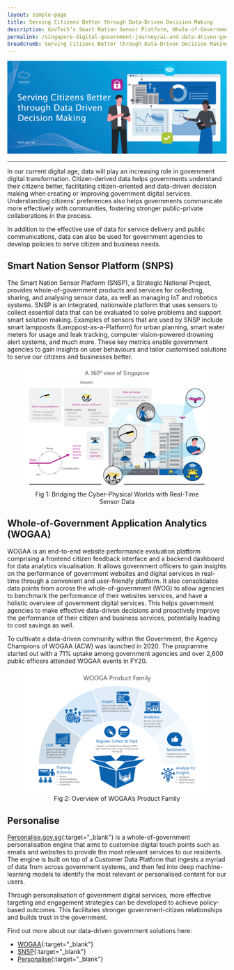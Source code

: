 ```yaml
---
layout: simple-page
title: Serving Citizens Better through Data-Driven Decision Making
description: GovTech’s Smart Nation Sensor Platform, Whole-of-Government Application Analytics and Personalise tech enable us to serve our citizens and businesses with data-driven solutions.
permalink: /singapore-digital-government-journey/ai-and-data-driven-government/serving-citizens-better-through-data-driven-decision-making
breadcrumb: Serving Citizens Better through Data-Driven Decision Making
---
```


![Serving Citizens Better through Data-Driven Decision Making](/images/digital-transformation/Serving_Citizens_Better_through_Data_Driven_Decision_Making_Banner.png)

---

In our current digital age, data will play an increasing role in government digital transformation. Citizen-derived data helps governments understand their citizens better, facilitating citizen-oriented and data-driven decision making when creating or improving government digital services. Understanding citizens’ preferences also helps governments communicate more effectively with communities, fostering stronger public-private collaborations in the process. 

In addition to the effective use of data for service delivery and public communications, data can also be used for government agencies to develop policies to serve citizen and business needs. 

## Smart Nation Sensor Platform (SNPS)

The Smart Nation Sensor Platform (SNSP), a Strategic National Project, provides whole-of-government products and services for collecting, sharing, and analysing sensor data, as well as managing IoT and robotics systems. SNSP is an integrated, nationwide platform that uses sensors to collect essential data that can be evaluated to solve problems and support smart solution making. Examples of sensors that are used by SNSP include smart lampposts (Lamppost-as-a-Platform) for urban planning, smart water meters for usage and leak tracking, computer vision-powered drowning alert systems, and much more. These key metrics enable government agencies to gain insights on user behaviours and tailor customised solutions to serve our citizens and businesses better. 

<figure style="text-align: center">
  <img
    src="/images/digital-transformation/Fig_1_Serving.png" 
    alt="Fig 1: Bridging the Cyber-Physical Worlds with Real-Time Sensor Data"
  />
  <figcaption>Fig 1: Bridging the Cyber-Physical Worlds with Real-Time Sensor Data</figcaption>
</figure>

## Whole-of-Government Application Analytics (WOGAA)

WOGAA is an end-to-end website performance evaluation platform comprising a frontend citizen feedback interface and a backend dashboard for data analytics visualisation. It allows government officers to gain insights on the performance of government websites and digital services in real-time through a convenient and user-friendly platform. It also consolidates data points from across the whole-of-government (WOG) to allow agencies to benchmark the performance of their websites services, and have a holistic overview of government digital services. This helps government agencies to make effective data-driven decisions and proactively improve the performance of their citizen and business services, potentially leading to cost savings as well.

To cultivate a data-driven community within the Government, the Agency Champions of WOGAA (ACW) was launched in 2020. The programme started out with a 71% uptake among government agencies and over 2,600 public officers attended WOGAA events in FY20.

<figure style="text-align: center">
  <img
    src="/images/digital-transformation/Fig_2_Serving.png" 
    alt="Fig 2: Overview of WOGAA’s Product Family"
  />
  <figcaption>Fig 2: Overview of WOGAA’s Product Family</figcaption>
</figure>

## Personalise 

[Personalise.gov.sg](https://personalise.gov.sg/){:target="_blank"} is a whole-of-government personalisation engine that aims to customise digital touch points such as emails and websites to provide the most relevant services to our residents. The engine is built on top of a Customer Data Platform that ingests a myriad of data from across government systems, and then fed into deep machine-learning models to identify the most relevant or personalised content for our users.

Through personalisation of government digital services, more effective targeting and engagement strategies can be developed to achieve policy-based outcomes. This facilitates stronger government-citizen relationships and builds trust in the government.

Find out more about our data-driven government solutions here:
*	[WOGAA](https://www.developer.tech.gov.sg/products/categories/analytics/wogaa/overview.html){:target="_blank"}
*	[SNSP](https://www.developer.tech.gov.sg/products/categories/sensor-platforms-and-internet-of-things/){:target="_blank"}
*	[Personalise](https://www.developer.tech.gov.sg/products/categories/analytics/personalise/overview.html){:target="_blank"}

